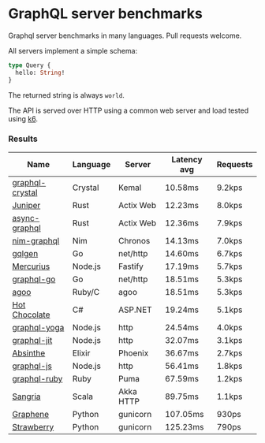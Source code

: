 <!-- README.md is generated from README.ecr, do not edit -->

# GraphQL server benchmarks

Graphql server benchmarks in many languages. Pull requests welcome.

All servers implement a simple schema:

```graphql
type Query {
  hello: String!
}
```

The returned string is always `world`.

The API is served over HTTP using a common web server and load tested using [k6](https://github.com/grafana/k6).

### Results

| Name                          | Language      | Server          | Latency avg      | Requests      |
| ----------------------------  | ------------- | --------------- | ---------------- | ------------- |
| [graphql-crystal](https://github.com/graphql-crystal/graphql) | Crystal | Kemal | 10.58ms | 9.2kps |
| [Juniper](https://github.com/graphql-rust/juniper) | Rust | Actix Web | 12.23ms | 8.0kps |
| [async-graphql](https://github.com/async-graphql/async-graphql) | Rust | Actix Web | 12.36ms | 7.9kps |
| [nim-graphql](https://github.com/status-im/nim-graphql) | Nim | Chronos | 14.13ms | 7.0kps |
| [gqlgen](https://github.com/99designs/gqlgen) | Go | net/http | 14.60ms | 6.7kps |
| [Mercurius](https://github.com/mercurius-js/mercurius) | Node.js | Fastify | 17.19ms | 5.7kps |
| [graphql-go](https://github.com/graphql-go/graphql) | Go | net/http | 18.51ms | 5.3kps |
| [agoo](https://github.com/ohler55/agoo) | Ruby/C | agoo | 18.51ms | 5.3kps |
| [Hot Chocolate](https://github.com/ChilliCream/hotchocolate) | C# | ASP.NET | 19.24ms | 5.1kps |
| [graphql-yoga](https://github.com/dotansimha/graphql-yoga) | Node.js | http | 24.54ms | 4.0kps |
| [graphql-jit](https://github.com/zalando-incubator/graphql-jit) | Node.js | http | 32.07ms | 3.1kps |
| [Absinthe](https://github.com/absinthe-graphql/absinthe) | Elixir | Phoenix | 36.67ms | 2.7kps |
| [graphql-js](https://github.com/graphql/graphql-js) | Node.js | http | 56.41ms | 1.8kps |
| [graphql-ruby](https://github.com/rmosolgo/graphql-ruby) | Ruby | Puma | 67.59ms | 1.2kps |
| [Sangria](https://github.com/sangria-graphql/sangria) | Scala | Akka HTTP | 89.75ms | 1.1kps |
| [Graphene](https://github.com/graphql-python/graphene) | Python | gunicorn | 107.05ms | 930ps |
| [Strawberry](https://github.com/strawberry-graphql/strawberry) | Python | gunicorn | 125.23ms | 790ps |
